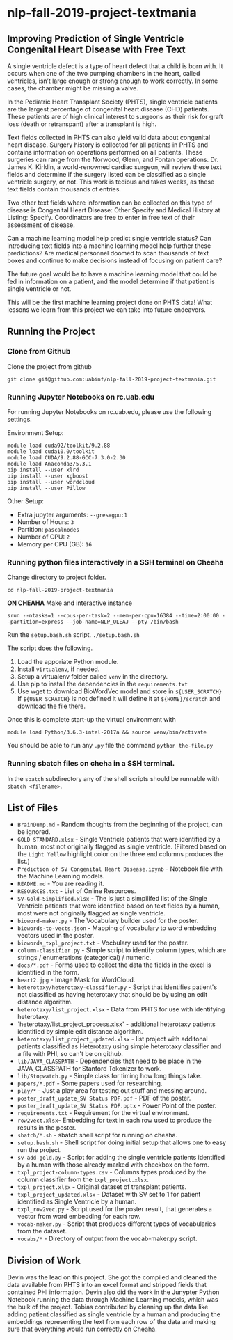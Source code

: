 # nlp-fall-2019-project-textmania

## Improving Prediction of Single Ventricle Congenital Heart Disease with Free Text

A single ventricle defect is a type of heart defect that a child is born with. It occurs when one of the two pumping chambers in the heart, called ventricles, isn’t large enough or strong enough to work correctly. In some cases, the chamber might be missing a valve.

In the Pediatric Heart Transplant Society (PHTS), single ventricle patients are the largest percentage of congenital heart disease (CHD) patients. These patients are of high clinical interest to surgeons as their risk for graft loss (death or retranspant) after a transplant is high. 

Text fields collected in PHTS can also yield valid data about congenital heart disease. Surgery history is collected for all patients in PHTS and contains information on operations performed on all patients. These surgeries can range from the Norwood, Glenn, and Fontan operations. Dr. James K. Kirklin, a world-renowned cardiac surgeon, will review these text fields and determine if the surgery listed can be classified as a single ventricle surgery, or not. This work is tedious and takes weeks, as these text fields contain thousands of entries. 

Two other text fields where information can be collected on this type of disease is Congenital Heart Disease: Other Specify and Medical History at Listing: Specify. Coordinators are free to enter in free text of their assessment of disease.

Can a machine learning model help predict single ventricle status? Can introducing text fields into a machine learning model help further these predictions? Are medical personnel doomed to scan thousands of text boxes and continue to make decisions instead of focusing on patient care?

The future goal would be to have a machine learning model that could be fed in information on a patient, and the model determine if that patient is single ventricle or not. 

This will be the first machine learning project done on PHTS data! What lessons we learn from this project we can take into future endeavors.


## Running the Project

### Clone from Github

Clone the project from github

```
git clone git@github.com:uabinf/nlp-fall-2019-project-textmania.git
```

### Running  Jupyter Notebooks on rc.uab.edu

For running Jupyter Notebooks on rc.uab.edu, please use the following settings.

Environment Setup:
```
module load cuda92/toolkit/9.2.88
module load cuda10.0/toolkit
module load CUDA/9.2.88-GCC-7.3.0-2.30
module load Anaconda3/5.3.1
pip install --user xlrd
pip install --user xgboost
pip install --user wordcloud
pip install --user Pillow
```

Other Setup:

* Extra jupyter arguments: `--gres=gpu:1`
* Number of Hours: `3`
* Partition: `pascalnodes`
* Number of CPU: `2`
* Memory per CPU (GB): `16`


### Running python files interactively in a SSH terminal on Cheaha

Change directory to project folder.

```
cd nlp-fall-2019-project-textmania
```

**ON CHEAHA** Make and interactive instance

```
srun --ntasks=1 --cpus-per-task=2 --mem-per-cpu=16384 --time=2:00:00 --partition=express --job-name=NLP_OLEAJ --pty /bin/bash
```

Run the `setup.bash.sh` script. `./setup.bash.sh`

The script does the following.

1. Load the apporiate Python module. 
2. Install `virtualenv`, if needed.
3. Setup a virtualenv folder called `venv` in the directory.
4. Use pip to install the dependencies in the `requirements.txt`
5. Use wget to download BioWordVec model and store in `${USER_SCRATCH}` If `${USER_SCRATCH}` is not defined it will define it at `${HOME}/scratch` and download the file there.

Once this is complete start-up the virtual environment with

```
module load Python/3.6.3-intel-2017a && source venv/bin/activate
```

You should be able to run any `.py` file the command
`python the-file.py`

### Running sbatch files on cheha in a SSH terminal.

In the `sbatch` subdirectory any of the shell scripts should be runnable with `sbatch <filename>`.


## List of Files

* `BrainDump.md` - Random thoughts from the beginning of the project, can be ignored.
* `GOLD STANDARD.xlsx` - Single Ventricle patients that were identified by a human, most not originally flagged as single ventricle. (Filtered based on the `Light Yellow` highlight color on the three end columns produces the list.)
* `Prediction of SV Congenital Heart Disease.ipynb` - Notebook file with the Machine Learning models.
* `README.md` - You are reading it.
* `RESOURCES.txt` - List of Online Resources.
* `SV-Gold-Simplified.xlsx` - The is just a simpilifed list of the Single Ventricle patients that were identified based on text fields by a human, most were not originally flagged as single ventricle.
* `bioword-maker.py` - The Vocabulary builder used for the poster.
* `biowords-to-vects.json` - Mapping of vocabulary to word embedding vectors used in the poster.
* `biowords_txpl_project.txt` - Vocbulary used for the poster.
* `column-classifier.py` - Simple script to identify column types, which are strings / enumerations (categorical) / numeric.
* `docs/*.pdf` - Forms used to collect the data the fields in the excel is identified in the form.
* `heart2.jpg` - Image Mask for WordCloud.
* `heterotaxy/heterotaxy-classifier.py` - Script that identifies patient's not classified as having heterotaxy that should be by using an edit distance algorithm.
* `heterotaxy/list_project.xlsx` - Data from PHTS for use with identifying heterotaxy.
* `heterotaxy/list_project_process.xlsx' - additional heterotaxy patients identified by simple edit distance algorithm.
* `heterotaxy/list_project_updated.xlsx` - list project with additonal patients classified as Heterotaxy using simple heterotaxy classifier and a file with PHI, so can't be on github.
* `lib/JAVA_CLASSPATH` - Dependencies that need to be place in the JAVA_CLASSPATH for Stanford Tokenizer to work.
* `lib/Stopwatch.py` - Simple class for timing how long things take.
* `papers/*.pdf` - Some papers used for researching.
* `play/*` - Just a play area for testing out stuff and messing around.
* `poster_draft_update_SV Status PDF.pdf` - PDF of the poster.
* `poster_draft_update_SV Status PDF.pptx` - Power Point of the poster.
* `requirements.txt` - Requirement for the virtual environment.
* `row2vect.xlsx`- Embedding for text in each row used to produce the results in the poster.
* `sbatch/*.sh` - sbatch shell script for running on cheaha.
* `setup.bash.sh` - Shell script for doing initial setup that allows one to easy run the project.
* `sv-add-gold.py` - Script for adding the single ventricle patients identified by a human with those already marked with checkbox on the form.
* `txpl_project-column-types.csv` - Columns types produced by the column classifier from the `txpl_project.xlsx`.
* `txpl_project.xlsx` - Original dataset of transplant patients.
* `txpl_project_updated.xlsx` - Dataset with SV set to 1 for patient identified as Single Ventricle by a human.
* `txpl_row2vec.py` - Script used for the poster result, that generates a vector from word embedding for each row.
* `vocab-maker.py` - Script that produces different types of vocabularies from the dataset.
* `vocabs/*` - Directory of output from the vocab-maker.py script.

## Division of Work

Devin was the lead on this project. She got the compiled and cleaned the data available from PHTS into an excel format and stripped fields that contained PHI information. Devin also did the work in the Junypter Python Notebook running the data through Machine Learning models, which was the bulk of the project. Tobias contributed by cleaning up the data like adding patient classified as single ventricle by a human and producing the embeddings representing the text from each row of the data and making sure that everything would run correctly on Cheaha.

